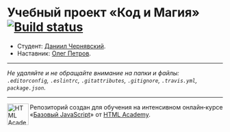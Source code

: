 # Учебный проект «Код и Магия» [![Build status][travis-image]][travis-url]

* Студент: [Даниил Чернявский](https://up.htmlacademy.ru/javascript/12/user/502911).
* Наставник: [Олег Петров](https://up.htmlacademy.ru/javascript/12/user/42390).

---

_Не удаляйте и не обращайте внимание на папки и файлы:_<br>
_`.editorconfig`, `.eslintrc`, `.gitattributes`, `.gitignore`, `.travis.yml`, `package.json`._

---

<a href="https://htmlacademy.ru/intensive/javascript"><img align="left" width="50" height="50" title="HTML Academy" src="https://up.htmlacademy.ru/static/img/intensive/javascript/logo-for-github.svg"></a>

Репозиторий создан для обучения на интенсивном онлайн‑курсе «[Базовый JavaScript](https://htmlacademy.ru/intensive/javascript)» от [HTML Academy](https://htmlacademy.ru).

[travis-image]: https://travis-ci.org/htmlacademy-javascript/502911-code-and-magick.svg?branch=master
[travis-url]: https://travis-ci.org/htmlacademy-javascript/502911-code-and-magick
